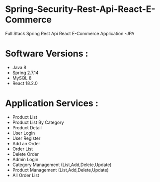 # Spring-Security-Rest-Api-React-E-Commerce
Full Stack Spring Rest Api React E-Commerce Application -JPA

# Software Versions :
- Java 8
- Spring 2.7.14
- MySQL 8
- React 18.2.0

# Application Services : 
- Product List
- Product List By Category
- Product Detail
- User Login
- User Register
- Add an Order
- Order List
- Delete Order 
- Admin Login 
- Category Management (List,Add,Delete,Update) 
- Product Management (List,Add,Delete,Update)
- All Order List 
  
